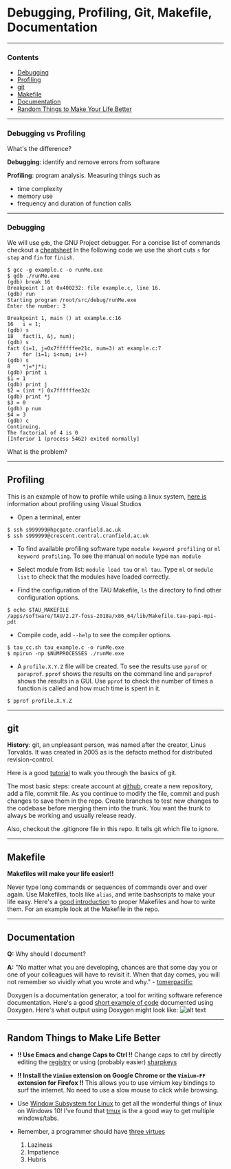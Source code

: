 # Debugging, Profiling, Git, Makefile, Documentation

_____________________
### Contents

* [Debugging](#debugging)
* [Profiling](#profiling)
* [git](#git)
* [Makefile](#makefile)
* [Documentation](#documentation)
* [Random Things to Make Your Life Better](#random)


_____________________

### Debugging vs Profiling

What's the difference?

**Debugging**: identify and remove errors from software

**Profiling**: program analysis. Measuring things such as
  * time complexity
  * memory use
  * frequency and duration of function calls

_____________________
<a name="debugging"></a>
### Debugging

We will use `gdb`, the GNU Project debugger.
For a concise list of commands checkout a [cheatsheet](https://darkdust.net/files/GDB%20Cheat%20Sheet.pdf)
In the following code we use the short cuts `s` for `step` and `fin` for `finish`.
```
$ gcc -g example.c -o runMe.exe
$ gdb ./runMe.exe
(gdb) break 16
Breakpoint 1 at 0x400232: file example.c, line 16.
(gdb) run
Starting program /root/src/debug/runMe.exe
Enter the number: 3

Breakpoint 1, main () at example.c:16
16   i = 1;
(gdb) s
18   fact(i, &j, num);
(gdb) s
fact (i=1, j=0x7ffffffee21c, num=3) at example.c:7
7    for (i=1; i<num; i++)
(gdb) s
8    *j=*j*i;
(gdb) print i
$1 = 1
(gdb) print j
$2 = (int *) 0x7ffffffee32c
(gdb) print *j
$3 = 0
(gdb) p num
$4 = 3
(gdb) c
Continuing.
The factorial of 4 is 0
[Inferior 1 (process 5462) exited normally]
```

What is the problem?
_____________________
<a name="profiling"></a>
## Profiling
This is an example of how to profile while using a linux system,
[here is](https://docs.microsoft.com/en-us/visualstudio/profiling/beginners-guide-to-performance-profiling?view=vs-2017)
information about profiling using Visual Studios

* Open a terminal, enter
```
$ ssh s999999@hpcgate.cranfield.ac.uk
$ ssh s999999@crescent.central.cranfield.ac.uk
```

* To find available profiling software type `module keyword profiling`
or `ml keyword profiling`. To see the manual on `module` type
`man module`

* Select module from list: `module load tau` or `ml tau`.
Type `ml` or `module list` to check that the modules have loaded correctly.

* Find the configuration of the TAU Makefile, `ls` the directory to find
other configuration options.

```
$ echo $TAU_MAKEFILE
/apps/software/TAU/2.27-foss-2018a/x86_64/lib/Makefile.tau-papi-mpi-pdt
```
* Compile code, add `--help` to see the compiler options.

```
$ tau_cc.sh tau_example.c -o runMe.exe
$ mpirun -np $NUMPROCESSES ./runMe.exe
```

* A `profile.X.Y.Z` file will be created.
To see the results use `pprof` or `paraprof`.
`pprof` shows the results on the command line and `paraprof` shows the results in a GUI.
Use `pprof` to check the number of times a function is called and how much time is spent in it.
```
$ pprof profile.X.Y.Z
```

_____________________
<a name="git"></a>
## git

__History__: git, an unpleasant person, was named after the creator, Linus Torvalds.
It was created in 2005 as is the defacto method for distributed revision-control.


Here is a good [tutorial](https://product.hubspot.com/blog/git-and-github-tutorial-for-beginners) to walk you through the basics of git.

The most basic steps: create account at [github](https://github.com), create
a new repository, add a file, commit file.
As you continue to modify the file, commit and push changes to save
them in the repo.
Create branches to test new changes to the codebase before merging them
into the trunk.
You want the trunk to always be working and usually release ready.

Also, checkout the .gitignore file in this repo.
It tells git which file to ignore.
_____________________
<a name="makefile"></a>
## Makefile

__Makefiles will make your life easier!!__

Never type long commands or sequences of commands over and over again.
Use Makefiles, tools like `alias`, and write bashscripts to make your life easy.
Here's a [good introduction](http://www.aktau.be/2013/08/07/a-makefile-for-modern-c-programming-on-unix-like-operating-systems/) to proper Makefiles and how to write them.
For an example look at the Makefile in the repo.

_____________________
<a name="documentation"></a>
## Documentation

**Q:** Why should I document?

**A:** "No matter what you are developing, chances are that some day you
or one of your colleagues will have to revisit it. When that day comes,
you will not remember so vividly what you wrote and why." - [tomerpacific](https://medium.freecodecamp.org/why-documentation-matters-and-why-you-should-include-it-in-your-code-41ef62dd5c2f)


Doxygen is a documentation generator, a tool for writing software reference documentation.
Here's a good [short example of code](http://www-numi.fnal.gov/offline_software/srt_public_context/WebDocs/doxygen-howto.html) documented using Doxygen. Here's what output using Doxygen might look like:
![alt text](https://mcuoneclipse.files.wordpress.com/2012/06/dependency-graph.png)

_____________________
<a name="random"></a>
## Random Things to Make Life Better
*  __!! Use Emacs and change Caps to Ctrl !!__ Change caps to ctrl by directly editing
the [registry](https://superuser.com/questions/949385/map-capslock-to-control-in-windows-10)
or using (probably easier) [sharpkeys](https://github.com/randyrants/sharpkeys)

* __!! Install the `Vimium` extension on Google Chrome or the `Vimium-FF` extension for Firefox !!__ This allows you to use vimium key bindings to surf the internet. No need to use a slow mouse to click while browsing.

* Use [Window Subsystem for Linux](http://wsl-guide.org/en/latest/) to
get all the wonderful things of linux on Windows 10!
I've found that [tmux](https://blogs.msdn.microsoft.com/commandline/2016/06/08/tmux-support-arrives-for-bash-on-ubuntu-on-windows/)
is the a good way to get multiple windows/tabs.

* Remember, a programmer should have [three virtues](http://threevirtues.com)
  1. Laziness
  2. Impatience
  3. Hubris

